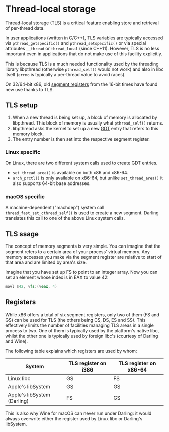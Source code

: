 # Thread-local storage

Thread-local storage (TLS) is a critical feature enabling store and retrieval of
per-thread data.

In user applications (written in C/C++), TLS variables are typically accessed
via `pthread_getspecific()` and `pthread_setspecific()` or via special
attributes `__thread` or `thread_local` (since C++11). However, TLS is no less
important even in applications that do not make use of this facility explicitly.

This is because TLS is a much needed functionality used by the threading library
libpthread (otherwise `pthread_self()` would not work) and also in libc itself
(`errno` is typically a per-thread value to avoid races).

On 32/64-bit x86, old [segment
registers](https///en.wikipedia.org/wiki/X86_memory_segmentation) from the
16-bit times have found new use thanks to TLS.

## TLS setup

1. When a new thread is being set up, a block of memory is allocated by
   libpthread. This block of memory is usually what `pthread_self()` returns.
2. libpthread asks the kernel to set up a new
   [GDT](https///en.wikibooks.org/wiki/X86_Assembly/Global_Descriptor_Table)
   entry that refers to this memory block.
3. The entry number is then set into the respective segment register.

### Linux specific

On Linux, there are two different system calls used to create GDT entries.

* `set_thread_area()` is available on both x86 and x86-64.
* `arch_prctl()` is only available on x86-64, but unlike `set_thread_area()` it
  also supports 64-bit base addresses.

### macOS specific

A machine-dependent ("machdep") system call `thread_fast_set_cthread_self()` is
used to create a new segment. Darling translates this call to one of the above
Linux system calls.

## TLS ssage

The concept of memory segments is very simple. You can imagine that the segment
refers to a certain area of your process' virtual memory. Any memory accesses
you make via the segment register are relative to start of that area and are
limited by area's size.

Imagine that you have set up FS to point to an integer array. Now you can set an
element whose index is in EAX to value 42:

```asm
movl $42, %fs:(%eax, 4)
```

## Registers

While x86 offers a total of six segment registers, only two of them (FS and GS)
can be used for TLS (the others being CS, DS, ES and SS). This effectively
limits the number of facilities managing TLS areas in a single process to two.
One of them is typically used by the platform's native libc, whilst the other
one is typically used by foreign libc's (courtesy of Darling and Wine).

The following table explains which registers are used by whom:

| System                      | TLS register on i386 | TLS register on x86-64 | 
| ------                      | -------------------- | ---------------------- | 
| Linux libc                  | GS                   | FS                     | 
| Apple's libSystem           | GS                   | GS                     | 
| Apple's libSystem (Darling) | FS                   | GS                     | 

This is also why Wine for macOS can never run under Darling: it would always
overwrite either the register used by Linux libc or Darling's libSystem.


